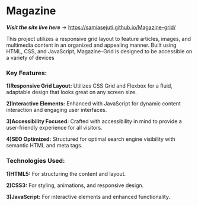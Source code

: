 # Magazine

***Visit the site live here*** -> https://samiasejuti.github.io/Magazine-grid/

This project utilizes a responsive grid layout to feature articles, images, and multimedia content in an organized and appealing manner. Built using HTML, CSS, and JavaScript, Magazine-Grid is designed to be accessible on a variety of devices

### Key Features:
**1)Responsive Grid Layout:** Utilizes CSS Grid and Flexbox for a fluid, adaptable design that looks great on any screen size.

**2)Interactive Elements:** Enhanced with JavaScript for dynamic content interaction and engaging user interfaces.

**3)Accessibility Focused:** Crafted with accessibility in mind to provide a user-friendly experience for all visitors.

**4)SEO Optimized:** Structured for optimal search engine visibility with semantic HTML and meta tags.

### Technologies Used:

**1)HTML5:** For structuring the content and layout.

**2)CSS3:** For styling, animations, and responsive design.

**3)JavaScript:** For interactive elements and enhanced functionality.
